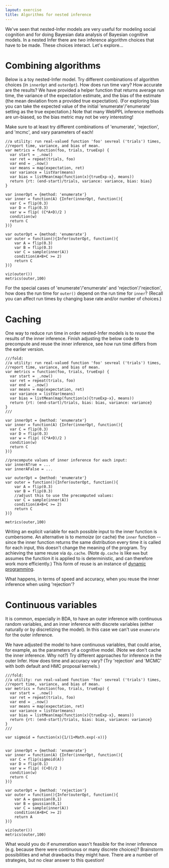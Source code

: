 ```yaml
---
layout: exercise
title: Algorithms for nested inference
---
```


We've seen that nested-Infer models are very useful for modeling social cognition and for doing Bayesian data analysis of Bayesian cognitive models. In a nested Infer there are *two* inference algorithm choices that have to be made. These choices interact. Let's explore...


# Combining algorithms

Below is a toy nested-Infer model. Try different combinations of algorithm choices (in `innerOpt` and `outerOpt`). How does run time vary? How accurate are the results? We have provided a helper function that returns average run time, the variance of the expectation estimate, and the bias of the estimate (the mean deviation from a provided true expectation). 
(For exploring bias you can take the expected value of the initial 'enumerate'/'enumerate' setting as the true expectation.)
Note that many WebPPL inference methods are un-biased, so the bias metric may not be very interesting! 

Make sure to at least try different combinations of 'enumerate', 'rejection', and 'mcmc', and vary parameters of each!

~~~~
//a utility: run real-valued function 'foo' sevreal ('trials') times, 
//report time, variance, and bias of mean.
var metrics = function(foo, trials, trueExp) {
  var start = _.now()
  var ret = repeat(trials, foo)
  var end = _.now()  
  var means = map(expectation, ret)
  var variance = listVar(means)
  var bias = listMean(map(function(x){trueExp-x}, means))
  return {rt: (end-start)/trials, variance: variance, bias: bias}
}

var innerOpt = {method: 'enumerate'}
var inner = function(A) {Infer(innerOpt, function(){
  var C = flip(0.3)
  var D = flip(0.3)
  var w = flip( (C*A+D)/2 )
  condition(w)
  return C
})}
                       
var outerOpt = {method: 'enumerate'}
var outer = function(){Infer(outerOpt, function(){
    var A = flip(0.3)
    var B = flip(0.3)
    var C = sample(inner(A))
    condition(A+B+C >= 2)
    return C
})}          

viz(outer())
metrics(outer,100)
~~~~

For the special cases of 'enumerate'/'enumerate' and 'rejection'/'rejection', how does the run time for `outer()` depend on the run time for `inner`? (Recall you can affect run times by changing base rate and/or number of choices.)


# Caching

One way to reduce run time in order nested-Infer models is to *reuse* the results of the inner inference. Finish adjusting the below code to precompute and reuse the inner inference, see how run time differs from the earlier version. 

~~~~
///fold:
//a utility: run real-valued function 'foo' sevreal ('trials') times, 
//report time, variance, and bias of mean.
var metrics = function(foo, trials, trueExp) {
  var start = _.now()
  var ret = repeat(trials, foo)
  var end = _.now()  
  var means = map(expectation, ret)
  var variance = listVar(means)
  var bias = listMean(map(function(x){trueExp-x}, means))
  return {rt: (end-start)/trials, bias: bias, variance: variance}
}
///

var innerOpt = {method: 'enumerate'}
var inner = function(A) {Infer(innerOpt, function(){
  var C = flip(0.3)
  var D = flip(0.3)
  var w = flip( (C*A+D)/2 )
  condition(w)
  return C
})}

//precompute values of inner inference for each input:
var innerATrue = ...
var innerAFalse = ...
                       
var outerOpt = {method: 'enumerate'}
var outer = function(){Infer(outerOpt, function(){
    var A = flip(0.3)
    var B = flip(0.3)
    //adjust this to use the precomputed values:
    var C = sample(inner(A))
    condition(A+B+C >= 2)
    return C
})}          

metrics(outer,100)
~~~~

Writing an explicit variable for each possible input to the inner function is cumbersome. An alternative is to *memoize* (or cache) the `inner` function -- since the inner function returns the same distribution every time it is called for each input, this doesn't change the meaning of the program. Try achieving the same reuse via `dp.cache`. (Note `dp.cache` is like `mem` but assumes the function it is applied to is deterministic, and can therefore work more efficiently.) This form of reuse is an instance of [dynamic programming](https://en.wikipedia.org/wiki/Dynamic_programming).

What happens, in terms of speed and accuracy, when you reuse the inner inference when using 'rejection'?


# Continuous variables

It is common, especially in BDA, to have an outer inference with continuous random variables, and an inner inference with discrete variables (either naturally or by discretizing the model). In this case we can't use `enumerate` for the outer inference. 

We have adjusted the model to have continuous variables, that could arise, for example, as the parameters of a cognitive model. (Note we don't cache the inner inference. Why not?) Try different approaches for inference in the outer Infer. How does time and accuracy vary? (Try 'rejection' and 'MCMC' with both default and HMC proposal kernels.)

~~~~
///fold:
//a utility: run real-valued function 'foo' sevreal ('trials') times, 
//report time, variance, and bias of mean.
var metrics = function(foo, trials, trueExp) {
  var start = _.now()
  var ret = repeat(trials, foo)
  var end = _.now()  
  var means = map(expectation, ret)
  var variance = listVar(means)
  var bias = listMean(map(function(x){trueExp-x}, means))
  return {rt: (end-start)/trials, bias: bias, variance: variance}
}
///

var sigmoid = function(x){1/(1+Math.exp(-x))}


var innerOpt = {method: 'enumerate'}
var inner = function(A) {Infer(innerOpt, function(){
  var C = flip(sigmoid(A))
  var D = flip(0.1)
  var w = flip( (C+D)/2 )
  condition(w)
  return C
})}
                       
var outerOpt = {method: 'rejection'}
var outer = function(){Infer(outerOpt, function(){
    var A = gaussian(0,1)
    var B = gaussian(0,1)
    var C = sample(inner(A))
    condition(A+B+C >= 2)
    return A
})}          

viz(outer())
metrics(outer,100)
~~~~

What would you do if enumeration wasn't feasible for the inner inference (e.g. because there were continuous or many discrete choices)? Brainstorm possibilities and what drawbacks they might have. There are a number of strategies, but no clear answer to this question!
